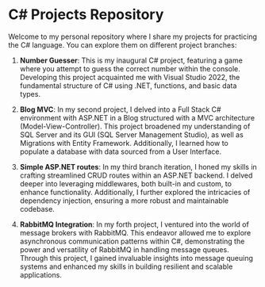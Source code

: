 # C# Projects Repository

Welcome to my personal repository where I share my projects for practicing the C# language. You can explore them on different project branches:

1. **Number Guesser**: This is my inaugural C# project, featuring a game where you attempt to guess the correct number within the console. Developing this project acquainted me with Visual Studio 2022, the fundamental structure of C# using .NET, functions, and basic data types.

2. **Blog MVC**: In my second project, I delved into a Full Stack C# environment with ASP.NET in a Blog structured with a MVC architecture (Model-View-Controller). This project broadened my understanding of SQL Server and its GUI (SQL Server Management Studio), as well as Migrations with Entity Framework. Additionally, I learned how to populate a database with data sourced from a User Interface.

3. **Simple ASP.NET routes**: In my third branch iteration, I honed my skills in crafting streamlined CRUD routes within an ASP.NET backend. I delved deeper into leveraging middlewares, both built-in and custom, to enhance functionality. Additionally, I further explored the intricacies of dependency injection, ensuring a more robust and maintainable codebase.

4. **RabbitMQ Integration**: In my forth project, I ventured into the world of message brokers with RabbitMQ. This endeavor allowed me to explore asynchronous communication patterns within C#, demonstrating the power and versatility of RabbitMQ in handling message queues. Through this project, I gained invaluable insights into message queuing systems and enhanced my skills in building resilient and scalable applications.

